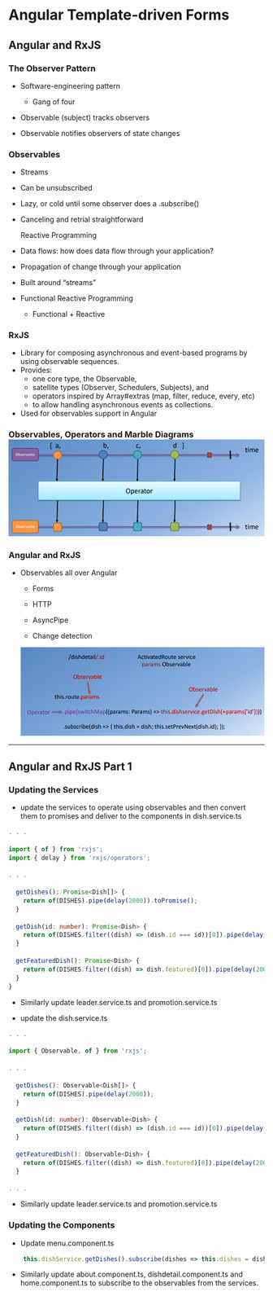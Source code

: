 # 

# Angular Template-driven Forms

## Angular and RxJS

### The Observer Pattern

* Software-engineering pattern

  * Gang of four

* Observable \(subject\) tracks observers

* Observable notifies observers of state changes

### Observables

* Streams

* Can be unsubscribed

* Lazy, or cold until some observer does a .subscribe\(\)

* Canceling and retrial straightforward

  Reactive Programming

* Data flows: how does data flow through your application?

* Propagation of change through your application

* Built around “streams”

* Functional Reactive Programming

  * Functional + Reactive

### RxJS

* Library for composing asynchronous and event-based programs by using observable sequences.
* Provides:
  * one core type, the Observable,
  * satellite types \(Observer, Schedulers, Subjects\), and
  * operators inspired by Array\#extras \(map, filter, reduce, every, etc\)
  * to allow handling asynchronous events as collections.
* Used for observables support in Angular

### Observables, Operators and Marble Diagrams![](/assets/L2W3_4OOMD.png)

### Angular and RxJS

* Observables all over Angular

  * Forms

  * HTTP

  * AsyncPipe

  * Change detection

  ![](/assets/L2W3_4AngularRxJs.png)

---

## Angular and RxJS Part 1[ ](https://www.coursera.org/learn/angular/supplement/VsHr0/angular-template-driven-forms-objectives-and-outcomes)

### Updating the Services

* update the services to operate using observables and then convert them to promises and deliver to the components in dish.service.ts

```ts
. . .

import { of } from 'rxjs';
import { delay } from 'rxjs/operators';

. . .

  getDishes(): Promise<Dish[]> {
    return of(DISHES).pipe(delay(2000)).toPromise();
  }

  getDish(id: number): Promise<Dish> {
    return of(DISHES.filter((dish) => (dish.id === id))[0]).pipe(delay(2000)).toPromise();
  }

  getFeaturedDish(): Promise<Dish> {
    return of(DISHES.filter((dish) => dish.featured)[0]).pipe(delay(2000)).toPromise();
  }
}
```

* Similarly update leader.service.ts and promotion.service.ts

* update the dish.service.ts

```ts
. . .

import { Observable, of } from 'rxjs';

. . .

  getDishes(): Observable<Dish[]> {
    return of(DISHES).pipe(delay(2000));
  }

  getDish(id: number): Observable<Dish> {
    return of(DISHES.filter((dish) => (dish.id === id))[0]).pipe(delay(2000));
  }

  getFeaturedDish(): Observable<Dish> {
    return of(DISHES.filter((dish) => dish.featured)[0]).pipe(delay(2000));
  }

. . .
```

* Similarly update leader.service.ts and promotion.service.ts

### Updating the Components

* Update menu.component.ts

```ts
    this.dishService.getDishes().subscribe(dishes => this.dishes = dishes);
```

* Similarly update about.component.ts, dishdetail.component.ts and home.component.ts to subscribe to the observables from the services.



